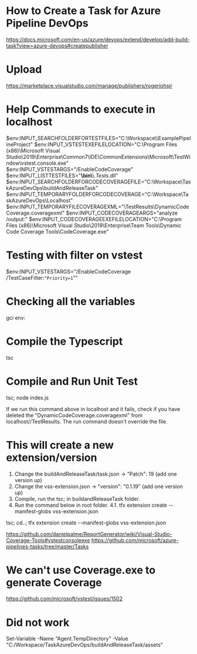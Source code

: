 
# How to Create a Task for Azure Pipeline DevOps
https://docs.microsoft.com/en-us/azure/devops/extend/develop/add-build-task?view=azure-devops#createpublisher

# Upload
https://marketplace.visualstudio.com/manage/publishers/rogeriohsjr

# Help Commands to execute in localhost
$env:INPUT_SEARCHFOLDERFORTESTFILES="C:\\Workspace\\\ExamplePipelineProject"
$env:INPUT_VSTESTEXEFILELOCATION="C:\\Program Files (x86)\\Microsoft Visual Studio\\2019\\Enterprise\\Common7\\IDE\\CommonExtensions\\Microsoft\\TestWindow\\vstest.console.exe"
$env:INPUT_VSTESTARGS="/EnableCodeCoverage"
$env:INPUT_LISTTESTFILES="**\\bin\\**\\*.Tests*.dll"
$env:INPUT_SEARCHFOLDERFORCODECOVERAGEFILE="C:\\Workspace\\TaskAzureDevOps\\buildAndReleaseTask"
$env:INPUT_TEMPORARYFOLDERFORCODECOVERAGE="C:\\Workspace\\TaskAzureDevOps\\Localhost"
$env:INPUT_TEMPORARYFILECOVERAGEXML="\\TestResults\\DynamicCodeCoverage.coveragexml"
$env:INPUT_CODECOVERAGEARGS="analyze /output:"
$env:INPUT_CODECOVERAGEEXEFILELOCATION="C:\\Program Files (x86)\\Microsoft Visual Studio\\2019\\Enterprise\\Team Tools\\Dynamic Code Coverage Tools\\CodeCoverage.exe"

# Testing with filter on vstest
$env:INPUT_VSTESTARGS="/EnableCodeCoverage /TestCaseFilter:`"Priority=1`""

# Checking all the variables
gci env:

# Compile the Typescript
tsc

# Compile and Run Unit Test
tsc; node index.js

If we run this command above in localhost and it fails, check if you have deleted the "DynamicCodeCoverage.coveragexml" from localhost//TestResults. The run command doesn't override the file.

# This will create a new extension/version

1. Change the buildAndReleaseTask/task.json -> "Patch": 19 (add one version up)
2. Change the vss-extension.json -> "version": "0.1.19" (add one version up)
3. Compile, run the tsc; in buildandReleaseTask folder.
4. Run the command below in root folder. 
4.1. tfx extension create --manifest-globs vss-extension.json

tsc; cd..; tfx extension create --manifest-globs vss-extension.json


https://github.com/danielpalme/ReportGenerator/wiki/Visual-Studio-Coverage-Tools#vstestconsoleexe
https://github.com/microsoft/azure-pipelines-tasks/tree/master/Tasks


# We can't use Coverage.exe to generate Coverage
https://github.com/microsoft/vstest/issues/1502


# Did not work
Set-Variable -Name "Agent.TempDirectory" -Value "C:/Workspace/TaskAzureDevOps/buildAndReleaseTask/assets"